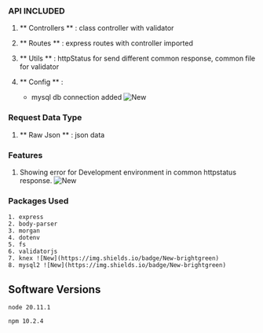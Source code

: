 ### API INCLUDED

1. ** Controllers ** : class controller with validator

2. ** Routes ** : express routes with controller imported

3. ** Utils ** : httpStatus for send different common response, common file for validator

4. ** Config ** :  
    - mysql db connection added ![New](https://img.shields.io/badge/New-brightgreen)

### Request Data Type

1. ** Raw Json ** : json data


### Features

1. Showing error for Development environment in common httpstatus response. ![New](https://img.shields.io/badge/New-brightgreen)


### Packages Used

```
1. express 
2. body-parser 
3. morgan 
4. dotenv 
5. fs 
6. validatorjs
7. knex ![New](https://img.shields.io/badge/New-brightgreen)
8. mysql2 ![New](https://img.shields.io/badge/New-brightgreen)
```

## Software Versions

```
node 20.11.1
```
```
npm 10.2.4
```